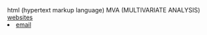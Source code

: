 <html>
<html>
<abbr>html</abbr> (hypertext markup language)
<abbr>MVA</abbr> (MULTIVARIATE ANALYSIS)
<ulr
<li><a href=wwww.w3school.com>websites</a></li>
<li><a href=raymondleandred@gmail.com>email</a></li>
</ulr>
</html>
